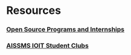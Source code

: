 # Resources
### [Open Source Programs and Internships](https://github.com/SatvikNalavade/Resources/blob/main/Open%20Source%20Programs%20and%20Internships.md)

### [AISSMS IOIT Student Clubs](https://github.com/SatvikNalavade/Resources/blob/main/AISSMS%20IOIT%20Student%20Clubs.md)
